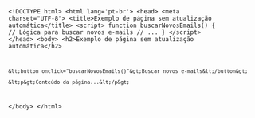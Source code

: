 <Code language='html'>

&lt;!DOCTYPE html&gt;
&lt;html lang='pt-br'&gt;
&lt;head&gt;
    &lt;meta charset="UTF-8"&gt;
    &lt;title&gt;Exemplo de página sem atualização automática&lt;/title&gt;
    &lt;script&gt;
        function buscarNovosEmails() {
            // Lógica para buscar novos e-mails
            // ...
        }
    &lt;/script&gt;
&lt;/head&gt;
&lt;body&gt;
    &lt;h2&gt;Exemplo de página sem atualização automática&lt;/h2&gt;

    &lt;button onclick="buscarNovosEmails()"&gt;Buscar novos e-mails&lt;/button&gt;

    &lt;p&gt;Conteúdo da página...&lt;/p&gt;

&lt;/body&gt;
&lt;/html&gt;

</Code>